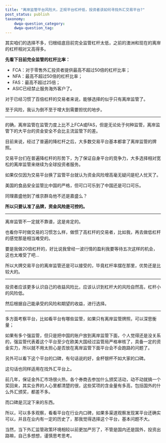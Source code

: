 ```yaml
---
title: "离岸监管平台风险大，正规平台杠杆低，投资者该如何寻找外汇交易平台?"
post_status: publish
taxonomy:
    dwqa-question_category:
    dwqa-question_tag:
---
```


其实咱们的选择不多，归根结底目前完全监管杠杆太低，之前的澳洲和现在的离岸的杠杆相对又高得多。

**先看下目前完全监管的杠杆比率：**

- FCA：对于零售外汇投资者提供最高不超过50倍的杠杆比率；
- NFA：最高不超过50倍的杠杆比率；
- FAS：最高不超过25倍；
- ASIC已经禁止服务海外客户了。

对于已经习惯了百倍杠杆的交易者来说，能够选择的似乎只有离岸监管了。

至于风险，我认为倒不至于增大到需要担忧的地步。

* * *

的确，离岸监管在监管力度上比不上FCA或FAS，但是无论处于何种监管，离岸监管下的大平台的资金安全不会比主流监管下的差。

目前来说，经过了普遍的降杠杆之后，大多数交易平台基本都拿了离岸监管的牌照。

交易平台们在普遍降杠杆的形势下，为了保证自身平台的竞争力，大多选择相对宽松的离岸监管来继续为全球投资者服务。

如果仅仅因为交易平台换了监管平台就认为资金风险增高毫无疑问是杞人忧天了。

美国的食品安全监管比中国的严格，但可口可乐到了中国还是可口可乐。

同理嘉盛他到了维京群岛他不还是嘉盛么？

**所以只要认准了品牌，资金风险是可控的。**

* * *

离岸监管不一定就不靠谱，这是肯定的。

也看你平时做交易的习惯怎么样，做惯了高杠杆的交易者，比如我，再去做低杠杆的感觉那是相当难受的。

要是我做20倍杠杆的，好比说我曾经一波行情的盈利我要等待五次这样的机会，这也太难受了吧...

所以大牌交易平台的离岸监管还是可以接受的，毕竟杠杆率摆在那里，优势还是比较大的。

* * *

投资者应该更多认识自己的收益风险比，应该认识到杠杆大的风险自然高，杠杆小的风险低。

然后根据自己能承受的风险和期望的收益，进行选择。

* * *

多方面考察平台，比如看平台有哪些监管，如果只有离岸监管牌照，可以深思衡量；

如果有多个强监管，但只是把中国的账户放到离岸监管下面，个人觉得还是没关系的，强监管代表着这个平台至少在欧美大国经过监管局严格审核了，具备一定的资金实力，所以就不用太担心是否放在离岸监管下面平台会不会跑路的问题了。

另外可以看下这个平台的口碑，有句话说的好，金杯银杯不如大家的口碑。

这句话也同样适用在找外汇平台上。

前几年，保证金外汇市场很火热，各个券商去参加什么颁奖活动，动不动就搞一个奖回来，其实业界的人心里都清楚的很，这些奖项的含金量有多高，包括国外的什么外汇颁奖，都差不多。

而口碑是沉淀下来的东西。

所以，可以多多观察，看看平台在行业内口碑，如果多渠道观察发现某平台还确实可以，并且在业内有一定的历史了，那我觉得选择这个平台，基本问题不大。

当然，当下外汇监管政策环境相较以前更加严厉了，不管是国内还是国外，投资出路嘛，自己多想想，谨慎思考思考。
